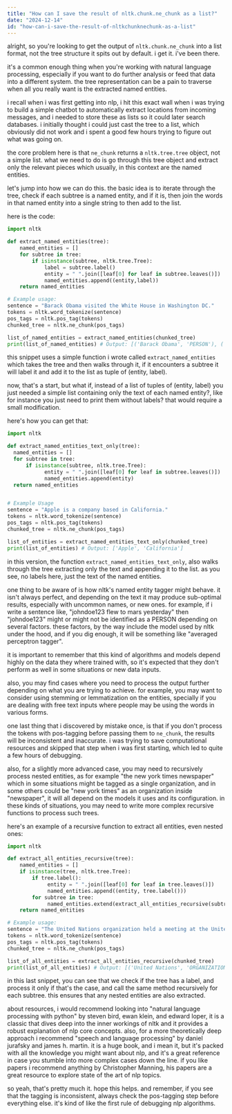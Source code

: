 ```yaml
---
title: "How can I save the result of nltk.chunk.ne_chunk as a list?"
date: "2024-12-14"
id: "how-can-i-save-the-result-of-nltkchunknechunk-as-a-list"
---
```


alright, so you're looking to get the output of `nltk.chunk.ne_chunk` into a list format, not the tree structure it spits out by default. i get it. i've been there.

it's a common enough thing when you're working with natural language processing, especially if you want to do further analysis or feed that data into a different system. the tree representation can be a pain to traverse when all you really want is the extracted named entities.

i recall when i was first getting into nlp, i hit this exact wall when i was trying to build a simple chatbot to automatically extract locations from incoming messages, and i needed to store these as lists so it could later search databases. i initially thought i could just cast the tree to a list, which obviously did not work and i spent a good few hours trying to figure out what was going on.

the core problem here is that `ne_chunk` returns a `nltk.tree.tree` object, not a simple list. what we need to do is go through this tree object and extract only the relevant pieces which usually, in this context are the named entities.

let's jump into how we can do this. the basic idea is to iterate through the tree, check if each subtree is a named entity, and if it is, then join the words in that named entity into a single string to then add to the list.

here is the code:

```python
import nltk

def extract_named_entities(tree):
    named_entities = []
    for subtree in tree:
        if isinstance(subtree, nltk.tree.Tree):
            label = subtree.label()
            entity = " ".join([leaf[0] for leaf in subtree.leaves()])
            named_entities.append((entity,label))
    return named_entities

# Example usage:
sentence = "Barack Obama visited the White House in Washington DC."
tokens = nltk.word_tokenize(sentence)
pos_tags = nltk.pos_tag(tokens)
chunked_tree = nltk.ne_chunk(pos_tags)

list_of_named_entities = extract_named_entities(chunked_tree)
print(list_of_named_entities) # Output: [('Barack Obama', 'PERSON'), ('White House', 'ORGANIZATION'), ('Washington DC', 'GPE')]

```

this snippet uses a simple function i wrote called `extract_named_entities` which takes the tree and then walks through it, if it encounters a subtree it will label it and add it to the list as tuple of (entity, label).

now, that's a start, but what if, instead of a list of tuples of (entity, label) you just needed a simple list containing only the text of each named entity?, like for instance you just need to print them without labels? that would require a small modification.

here's how you can get that:

```python
import nltk

def extract_named_entities_text_only(tree):
  named_entities = []
  for subtree in tree:
      if isinstance(subtree, nltk.tree.Tree):
            entity = " ".join([leaf[0] for leaf in subtree.leaves()])
            named_entities.append(entity)
  return named_entities


# Example Usage
sentence = "Apple is a company based in California."
tokens = nltk.word_tokenize(sentence)
pos_tags = nltk.pos_tag(tokens)
chunked_tree = nltk.ne_chunk(pos_tags)

list_of_entities = extract_named_entities_text_only(chunked_tree)
print(list_of_entities) # Output: ['Apple', 'California']

```

in this version, the function `extract_named_entities_text_only`, also walks through the tree extracting only the text and appending it to the list. as you see, no labels here, just the text of the named entities.

one thing to be aware of is how nltk's named entity tagger might behave. it isn't always perfect, and depending on the text it may produce sub-optimal results, especially with uncommon names, or new ones. for example, if i write a sentence like, "johndoe123 flew to mars yesterday" then "johndoe123" might or might not be identified as a PERSON depending on several factors. these factors, by the way include the model used by nltk under the hood, and if you dig enough, it will be something like "averaged perceptron tagger".

it is important to remember that this kind of algorithms and models depend highly on the data they where trained with, so it's expected that they don't perform as well in some situations or new data inputs.

also, you may find cases where you need to process the output further depending on what you are trying to achieve. for example, you may want to consider using stemming or lemmatization on the entities, specially if you are dealing with free text inputs where people may be using the words in various forms.

one last thing that i discovered by mistake once, is that if you don't process the tokens with pos-tagging before passing them to `ne_chunk`, the results will be inconsistent and inaccurate. i was trying to save computational resources and skipped that step when i was first starting, which led to quite a few hours of debugging.

also, for a slightly more advanced case, you may need to recursively process nested entities, as for example "the new york times newspaper" which in some situations might be tagged as a single organization, and in some others could be "new york times" as an organization inside "newspaper", it will all depend on the models it uses and its configuration. in these kinds of situations, you may need to write more complex recursive functions to process such trees.

here's an example of a recursive function to extract all entities, even nested ones:

```python
import nltk

def extract_all_entities_recursive(tree):
    named_entities = []
    if isinstance(tree, nltk.tree.Tree):
        if tree.label():
             entity = " ".join([leaf[0] for leaf in tree.leaves()])
             named_entities.append((entity, tree.label()))
        for subtree in tree:
             named_entities.extend(extract_all_entities_recursive(subtree))
    return named_entities

# Example usage:
sentence = "The United Nations organization held a meeting at the United Nations Headquarters in New York."
tokens = nltk.word_tokenize(sentence)
pos_tags = nltk.pos_tag(tokens)
chunked_tree = nltk.ne_chunk(pos_tags)

list_of_all_entities = extract_all_entities_recursive(chunked_tree)
print(list_of_all_entities) # Output: [('United Nations', 'ORGANIZATION'), ('United Nations Headquarters', 'ORGANIZATION'), ('New York', 'GPE')]
```

in this last snippet, you can see that we check if the tree has a label, and process it only if that's the case, and call the same method recursively for each subtree. this ensures that any nested entities are also extracted.

about resources, i would recommend looking into "natural language processing with python" by steven bird, ewan klein, and edward loper, it is a classic that dives deep into the inner workings of nltk and it provides a robust explanation of nlp core concepts. also, for a more theoretically deep approach i recommend "speech and language processing" by daniel jurafsky and james h. martin. it is a huge book, and i mean it, but it's packed with all the knowledge you might want about nlp, and it's a great reference in case you stumble into more complex cases down the line. if you like papers i recommend anything by Christopher Manning, his papers are a great resource to explore state of the art of nlp topics.

so yeah, that's pretty much it. hope this helps. and remember, if you see that the tagging is inconsistent, always check the pos-tagging step before everything else. it's kind of like the first rule of debugging nlp algorithms.
